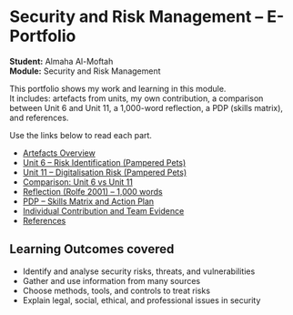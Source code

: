 # Security and Risk Management – E-Portfolio
**Student:** Almaha Al-Moftah  
**Module:** Security and Risk Management

This portfolio shows my work and learning in this module.  
It includes: artefacts from units, my own contribution, a comparison between Unit 6 and Unit 11, a 1,000-word reflection, a PDP (skills matrix), and references.

Use the links below to read each part.

- [Artefacts Overview](Artefacts_Overview.md)
- [Unit 6 – Risk Identification (Pampered Pets)](Unit6_RiskIdentification.md)
- [Unit 11 – Digitalisation Risk (Pampered Pets)](Unit11_FinalProject.md)
- [Comparison: Unit 6 vs Unit 11](Comparison_Evaluation.md)
- [Reflection (Rolfe 2001) – 1,000 words](Reflection_Rolfe.md)
- [PDP – Skills Matrix and Action Plan](PDP_SkillsMatrix.md)
- [Individual Contribution and Team Evidence](Contributions_Evidence.md)
- [References](References.md)

## Learning Outcomes covered
- Identify and analyse security risks, threats, and vulnerabilities  
- Gather and use information from many sources  
- Choose methods, tools, and controls to treat risks  
- Explain legal, social, ethical, and professional issues in security
